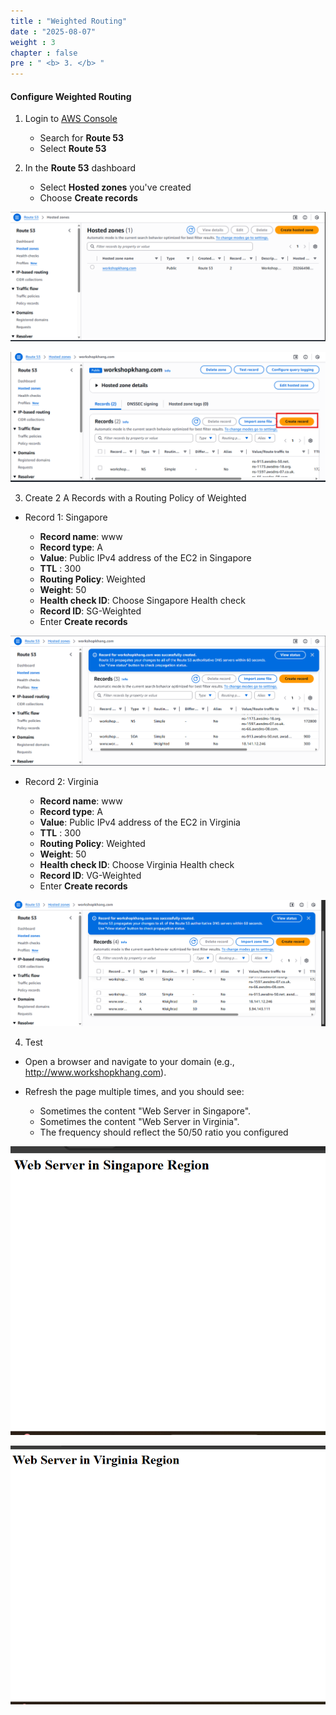 ```yaml
---
title : "Weighted Routing"
date : "2025-08-07"
weight : 3
chapter : false
pre : " <b> 3. </b> "
---
```


#### Configure Weighted Routing

1. Login to [AWS Console](https://aws.amazon.com/console/)

    - Search for **Route 53**
    - Select **Route 53**

2. In the **Route 53** dashboard

    - Select **Hosted zones** you've created
    - Choose **Create records**

![WeightedRouting](/static/images/2/CWT1.png?featherlight=false&width=90pc)

![WeightedRouting](/static/images/2/CWT2.png?featherlight=false&width=90pc)

3. Create 2 A Records with a Routing Policy of Weighted

- Record 1: Singapore

   - **Record name**: www
   - **Record type**: A
   - **Value**: Public IPv4 address of the EC2 in Singapore
   - **TTL** : 300
   - **Routing Policy**: Weighted
   - **Weight**: 50
   - **Health check ID**: Choose Singapore Health check
   - **Record ID**: SG-Weighted
   - Enter **Create records**

![WeightedRouting](/static/images/2/CWT3.png?featherlight=false&width=90pc)

- Record 2: Virginia

   - **Record name**: www
   - **Record type**: A
   - **Value**: Public IPv4 address of the EC2 in Virginia
   - **TTL** : 300
   - **Routing Policy**: Weighted
   - **Weight**: 50
   - **Health check ID**: Choose Virginia Health check
   - **Record ID**: VG-Weighted
   - Enter **Create records**

![WeightedRouting](/static/images/2/CWT4.png?featherlight=false&width=90pc)

4. Test

- Open a browser and navigate to your domain (e.g., http://www.workshopkhang.com).
- Refresh the page multiple times, and you should see:

   - Sometimes the content "Web Server in Singapore".
   - Sometimes the content "Web Server in Virginia".
   - The frequency should reflect the 50/50 ratio you configured

![WeightedRouting](/static/images/2/CWT5.png?featherlight=false&width=90pc)

![WeightedRouting](/static/images/2/CWT6.png?featherlight=false&width=90pc)
